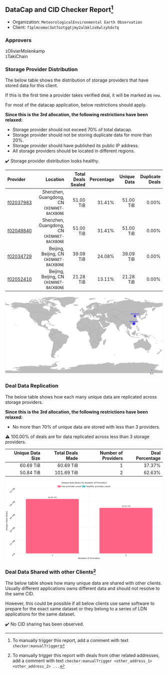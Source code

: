 ## DataCap and CID Checker Report[^1]
 - Organization: `MeteorologicalEnvironmental Earth Observation`
 - Client: `f1plmcomoc3at7oztgqtjmy2albklzx6wlzyhdx7q`
### Approvers
`1`OlivierMolenkamp<br/>`1`TakiChain

### Storage Provider Distribution
The below table shows the distribution of storage providers that have stored data for this client.

If this is the first time a provider takes verified deal, it will be marked as `new`.

For most of the datacap application, below restrictions should apply.

**Since this is the 3rd allocation, the following restrictions have been relaxed:**
 - Storage provider should not exceed 70% of total datacap.
 - Storage provider should not be storing duplicate data for more than 20%.
 - Storage provider should have published its public IP address.
 - All storage providers should be located in different regions.

✔️ Storage provider distribution looks healthy.

| Provider                                              |                                        Location | Total Deals Sealed | Percentage | Unique Data | Duplicate Deals |
| :---------------------------------------------------- | ----------------------------------------------: | -----------------: | ---------: | ----------: | --------------: |
| [f02037983](https://filfox.info/en/address/f02037983) | Shenzhen, Guangdong, CN<br/>`CHINANET-BACKBONE` |          51.00 TiB |     31.41% |   51.00 TiB |           0.00% |
| [f02049840](https://filfox.info/en/address/f02049840) | Shenzhen, Guangdong, CN<br/>`CHINANET-BACKBONE` |          51.00 TiB |     31.41% |   51.00 TiB |           0.00% |
| [f02034729](https://filfox.info/en/address/f02034729) |    Beijing, Beijing, CN<br/>`CHINANET-BACKBONE` |          39.09 TiB |     24.08% |   39.09 TiB |           0.00% |
| [f02052410](https://filfox.info/en/address/f02052410) |    Beijing, Beijing, CN<br/>`CHINANET-BACKBONE` |          21.28 TiB |     13.11% |   21.28 TiB |           0.00% |

<img src="https://raw.githubusercontent.com/data-preservation-programs/filplus-checker-assets/main/filecoin-project/filecoin-plus-large-datasets/issues/1802/1679144762844.png"/>

### Deal Data Replication
The below table shows how each many unique data are replicated across storage providers.


**Since this is the 3rd allocation, the following restrictions have been relaxed:**
- No more than 70% of unique data are stored with less than 3 providers.

⚠️ 100.00% of deals are for data replicated across less than 3 storage providers.

| Unique Data Size | Total Deals Made | Number of Providers | Deal Percentage |
| ---------------: | ---------------: | ------------------: | --------------: |
|        60.69 TiB |        60.69 TiB |                   1 |          37.37% |
|        50.84 TiB |       101.69 TiB |                   2 |          62.63% |

<img src="https://raw.githubusercontent.com/data-preservation-programs/filplus-checker-assets/main/filecoin-project/filecoin-plus-large-datasets/issues/1802/1679144763853.png"/>

### Deal Data Shared with other Clients[^3]
The below table shows how many unique data are shared with other clients.
Usually different applications owns different data and should not resolve to the same CID.

However, this could be possible if all below clients use same software to prepare for the exact same dataset or they belong to a series of LDN applications for the same dataset.

✔️ No CID sharing has been observed.

[^1]: To manually trigger this report, add a comment with text `checker:manualTrigger`

[^2]: Deals from those addresses are combined into this report as they are specified with `checker:manualTrigger`

[^3]: To manually trigger this report with deals from other related addresses, add a comment with text `checker:manualTrigger <other_address_1> <other_address_2> ...`
